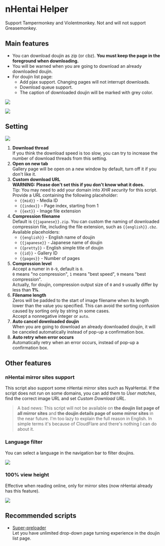 # nHentai Helper

Support Tampermonkey and Violentmonkey. Not and will not support Greasemonkey.

## Main features

- You can download doujin as zip (or cbz). **You must keep the page in the foreground when downloading.**
- You will be warned when you are going to download an already downloaded doujin.
- For doujin list page:
  - Add pjax support. Changing pages will not interrupt downloads.
  - Download queue support.
  - The caption of downloaded doujin will be marked with grey color.

![](https://i.loli.net/2019/01/26/5c4c5d5914197.png)

![](https://i.loli.net/2018/12/26/5c23a39505d14.png)

## Setting

![](https://i.loli.net/2020/02/18/iZKI9hfcLymdrBj.png)

1. **Download thread**  
   If you think the download speed is too slow, you can try to increase the number of download threads from this setting.
2. **Open on new tab**  
   Gallery page will be open on a new window by default, turn off it if you don't like it.
3. **Custom download URL**  
   **WARNING: Please don't set this if you don't know what it does.**  
   Tip: You may need to add your domain into *XHR security* for this script.  
   Provide a URL containing the following placeholder:
   - `{{mid}}` - Media ID
   - `{{index}}` - Page index, starting from 1
   - `{{ext}}` - Image file extension
4. **Compression filename**  
   Default is `{{japanese}}.zip`. You can custom the naming of downloaded compression file, including the file extension, such as `{{english}}.cbz`.  
   Available placeholders:  
   - `{{english}}` - English name of doujin
   - `{{japanese}}` - Japanese name of doujin
   - `{{pretty}}` - English simple title of doujin
   - `{{id}}` - Gallery ID
   - `{{pages}}` - Number of pages
5. **Compression level**  
   Accept a numer in `0-9`, default is `0`.  
   `0` means "no compression", `1` means "best speed", `9` means "best compression".  
   Actually, for doujin, compression output size of `0` and `9` usually differ by less than **1%**.
6. **Filename length**  
   Zeros will be padded to the start of image filename when its length lower than the value you specified. This can avoid the sorting confusion caused by sorting only by string in some cases.  
   Accept a nonnegative integer or `auto`.
7. **Auto cancel downloaded doujin**  
   When you are going to download an already downloaded doujin, it will be canceled automatically instead of pop-up a confirmation box.
8. **Auto retry when error occurs**  
   Automatically retry when an error occurs, instead of pop-up a confirmation box.

## Other features

### nHentai mirror sites support

This script also support some nHentai mirror sites such as NyaHentai. If the script does not run on some domains, you can add them to *User matches*, find the correct image URL and set *Custom Download URL*.

> A bad news: This script will not be available on **the doujin list page of all mirror sites** and **the doujin details page of some mirror sites** in the near future. I'm too lazy to explain the full reason in English. In simple terms it's because of CloudFlare and there's nothing I can do about it.

### Language filter

You can select a language in the navigation bar to filter doujins.

![](https://i.loli.net/2019/03/25/5c98d07cca0ac.png)

### 100% view height

Effective when reading online, only for mirror sites (now nHentai already has this feature).

![](https://i.loli.net/2019/09/04/EYu5iP9L46b8XUf.png)

## Recommended scripts

- [Super-preloader](https://github.com/machsix/Super-preloader)  
  Let you have unlimited drop-down page turning experience in the doujin list page.
